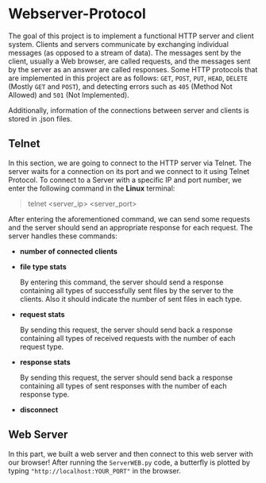 # Webserver-Protocol
The goal of this project is to implement a functional HTTP server and client system. Clients and servers
communicate by exchanging individual messages (as opposed to a stream of data). The messages sent by
the client, usually a Web browser, are called requests, and the messages sent by the server as an answer are
called responses. Some HTTP protocols that are implemented in this project are as follows:
`GET`, `POST`, `PUT`, `HEAD`, `DELETE` (Mostly `GET` and `POST`), and detecting errors such as `405` (Method Not Allowed) and `501` (Not Implemented).

Additionally, information of the connections between server and clients is stored in .json files. 

Telnet
------
In this section, we are going to connect to the HTTP server via Telnet. The server
waits for a connection on its port and we connect to it using Telnet Protocol.
To connect to a Server with a specific IP and port number, we enter the following command in the **Linux** terminal:


> telnet <server_ip> <server_port>


After entering the aforementioned command, we can send some requests and the server should send an appropriate response for each request. The server handles these commands:
* **number of connected clients**
* **file type stats**

  By entering this command, the server should send a response containing all types of successfully sent files by
the server to the clients. Also it should indicate the number of sent files in each type.
* **request stats** 

  By sending this request, the server should send back a response containing all types of received requests with
the number of each request type.
* **response stats**

  By sending this request, the server should send back a response containing all types of sent responses with
the number of each response type.
* **disconnect**

Web Server
----------
In this part, we built a web server and then connect to this web server with our browser!
After running the `ServerWEB.py` code, a butterfly is plotted by typing `"http://localhost:YOUR_PORT"` in the browser.
